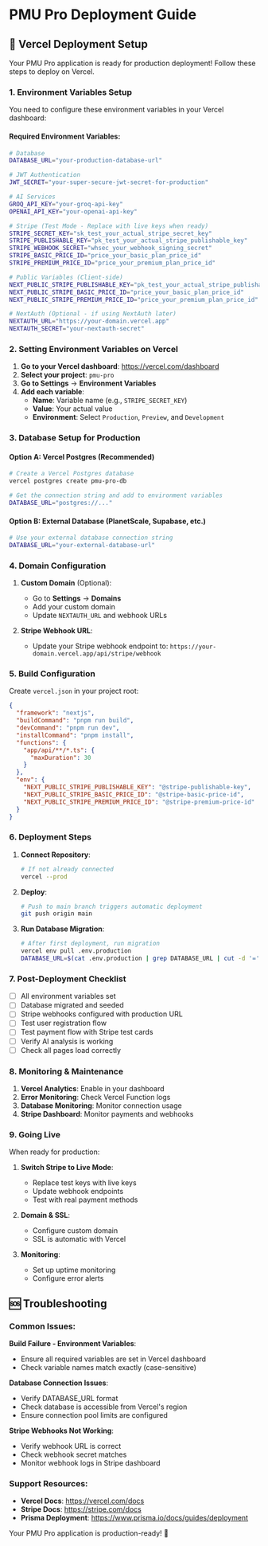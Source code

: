 # PMU Pro Deployment Guide

## 🚀 Vercel Deployment Setup

Your PMU Pro application is ready for production deployment! Follow these steps to deploy on Vercel.

### 1. Environment Variables Setup

You need to configure these environment variables in your Vercel dashboard:

#### **Required Environment Variables:**

```bash
# Database
DATABASE_URL="your-production-database-url"

# JWT Authentication
JWT_SECRET="your-super-secure-jwt-secret-for-production"

# AI Services
GROQ_API_KEY="your-groq-api-key"
OPENAI_API_KEY="your-openai-api-key"

# Stripe (Test Mode - Replace with live keys when ready)
STRIPE_SECRET_KEY="sk_test_your_actual_stripe_secret_key"
STRIPE_PUBLISHABLE_KEY="pk_test_your_actual_stripe_publishable_key"
STRIPE_WEBHOOK_SECRET="whsec_your_webhook_signing_secret"
STRIPE_BASIC_PRICE_ID="price_your_basic_plan_price_id"
STRIPE_PREMIUM_PRICE_ID="price_your_premium_plan_price_id"

# Public Variables (Client-side)
NEXT_PUBLIC_STRIPE_PUBLISHABLE_KEY="pk_test_your_actual_stripe_publishable_key"
NEXT_PUBLIC_STRIPE_BASIC_PRICE_ID="price_your_basic_plan_price_id"
NEXT_PUBLIC_STRIPE_PREMIUM_PRICE_ID="price_your_premium_plan_price_id"

# NextAuth (Optional - if using NextAuth later)
NEXTAUTH_URL="https://your-domain.vercel.app"
NEXTAUTH_SECRET="your-nextauth-secret"
```

### 2. Setting Environment Variables on Vercel

1. **Go to your Vercel dashboard**: https://vercel.com/dashboard
2. **Select your project**: `pmu-pro`
3. **Go to Settings** → **Environment Variables**
4. **Add each variable**:
   - **Name**: Variable name (e.g., `STRIPE_SECRET_KEY`)
   - **Value**: Your actual value
   - **Environment**: Select `Production`, `Preview`, and `Development`

### 3. Database Setup for Production

#### **Option A: Vercel Postgres (Recommended)**
```bash
# Create a Vercel Postgres database
vercel postgres create pmu-pro-db

# Get the connection string and add to environment variables
DATABASE_URL="postgres://..."
```

#### **Option B: External Database (PlanetScale, Supabase, etc.)**
```bash
# Use your external database connection string
DATABASE_URL="your-external-database-url"
```

### 4. Domain Configuration

1. **Custom Domain** (Optional):
   - Go to **Settings** → **Domains**
   - Add your custom domain
   - Update `NEXTAUTH_URL` and webhook URLs

2. **Stripe Webhook URL**:
   - Update your Stripe webhook endpoint to: `https://your-domain.vercel.app/api/stripe/webhook`

### 5. Build Configuration

Create `vercel.json` in your project root:

```json
{
  "framework": "nextjs",
  "buildCommand": "pnpm run build",
  "devCommand": "pnpm run dev",
  "installCommand": "pnpm install",
  "functions": {
    "app/api/**/*.ts": {
      "maxDuration": 30
    }
  },
  "env": {
    "NEXT_PUBLIC_STRIPE_PUBLISHABLE_KEY": "@stripe-publishable-key",
    "NEXT_PUBLIC_STRIPE_BASIC_PRICE_ID": "@stripe-basic-price-id",
    "NEXT_PUBLIC_STRIPE_PREMIUM_PRICE_ID": "@stripe-premium-price-id"
  }
}
```

### 6. Deployment Steps

1. **Connect Repository**:
   ```bash
   # If not already connected
   vercel --prod
   ```

2. **Deploy**:
   ```bash
   # Push to main branch triggers automatic deployment
   git push origin main
   ```

3. **Run Database Migration**:
   ```bash
   # After first deployment, run migration
   vercel env pull .env.production
   DATABASE_URL=$(cat .env.production | grep DATABASE_URL | cut -d '=' -f2) npx prisma db push
   ```

### 7. Post-Deployment Checklist

- [ ] All environment variables set
- [ ] Database migrated and seeded
- [ ] Stripe webhooks configured with production URL
- [ ] Test user registration flow
- [ ] Test payment flow with Stripe test cards
- [ ] Verify AI analysis is working
- [ ] Check all pages load correctly

### 8. Monitoring & Maintenance

1. **Vercel Analytics**: Enable in your dashboard
2. **Error Monitoring**: Check Vercel Function logs
3. **Database Monitoring**: Monitor connection usage
4. **Stripe Dashboard**: Monitor payments and webhooks

### 9. Going Live

When ready for production:

1. **Switch Stripe to Live Mode**:
   - Replace test keys with live keys
   - Update webhook endpoints
   - Test with real payment methods

2. **Domain & SSL**:
   - Configure custom domain
   - SSL is automatic with Vercel

3. **Monitoring**:
   - Set up uptime monitoring
   - Configure error alerts

## 🆘 Troubleshooting

### Common Issues:

**Build Failure - Environment Variables**:
- Ensure all required variables are set in Vercel dashboard
- Check variable names match exactly (case-sensitive)

**Database Connection Issues**:
- Verify DATABASE_URL format
- Check database is accessible from Vercel's region
- Ensure connection pool limits are configured

**Stripe Webhooks Not Working**:
- Verify webhook URL is correct
- Check webhook secret matches
- Monitor webhook logs in Stripe dashboard

### Support Resources:

- **Vercel Docs**: https://vercel.com/docs
- **Stripe Docs**: https://stripe.com/docs
- **Prisma Deployment**: https://www.prisma.io/docs/guides/deployment

Your PMU Pro application is production-ready! 🎉
